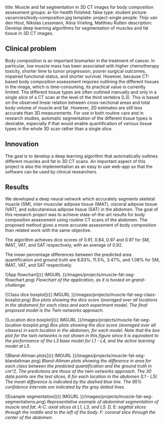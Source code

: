 title: Muscle and fat segmentation in 3D CT images for body composition assessment
groups: ai-for-health
finished: false
type: student
picture: vacancies/body-composition.jpg
template: project-single
people: Thijs van den Hout, Nikolas Lessmann, Alina Vrieling, Matthieu Rutten
description: Develop deep learning algorithms for segmentation of muscles and fat tissue in 3D CT images.

## Clinical problem
Body composition is an important biomarker in the treatment of cancer. In particular, low muscle mass has been associated with
higher chemotherapy toxicity, shorter time to tumor progression, poorer surgical outcomes, impaired functional status, and
shorter survival. However, because CT-based body composition assessment requires outlining the different tissues in the image,
which is time-consuming, its practical value is currently limited. The different tissue types are often outlined manually and
only in a single slice of a CT scan at the level of the third vertebra (L3). This is based on the observed linear relation
between cross-sectional areas and total body volume of muscle and fat. However, 2D estimates are still less accurate than
3D measurements. For use in both routine care and in research studies, automatic segmentation of the different tissue types is
desirable, especially if that would enable quantification of various tissue types in the whole 3D scan rather than a single slice.

## Innovation
The goal is to develop a deep learning algorithm that automatically outlines different muscles and fat in 3D CT scans. An important
aspect of this project is also the implementation as an easy to use web-app so that the software can be used by clinical researchers.

## Results
We developed a deep neural network which accurately segments skeletal muscle (SM), inter-muscular adipose tissue (IMAT), visceral adipose tissue (VAT), and subcutaneous adipose tissue (SAT) in the abdomen. The goal of this research project was to achieve state-of-the-art results for body composition assessment using routine CT scans of the abdomen. The proposed method gives a more accurate assessment of body composition than related work with the same objective.

The algorithm achieves dice scores of 0.91, 0.84, 0.97 and 0.97 for SM, IMAT, VAT, and SAT respectively, with an average of 0.92.

The mean percentage differences between the predicted area quantification and ground truth are 8.83%, 11.5%, 3.47%, and 1.08% for SM, IMAT, VAT, and SAT respectively.

![App flowchart]({{ IMGURL }}/images/projects/muscle-fat-seg-flowchart.png)
*Flowchart of the application, as it is hosted on grand-challenge.*

![Class dice boxplot]({{ IMGURL }}/images/projects/muscle-fat-seg-class-boxplot.png)
*Box plots showing the dice score (averaged over all locations in the abdomen) for each class and each experiment model. The final proposed model is the Twin networks approach.*

![Location dice boxplot]({{ IMGURL }}/images/projects/muscle-fat-seg-location-boxplot.png)
*Box plots showing the dice score (averaged over all classes) in each location in the abdomen, for each model. Note that the box plot for the twin networks is not shown in this figure since it is equivalent to the performance of the L3 base model for L1 - L4, and the active learning model at L5.*

![Bland-Altman plots]({{ IMGURL }}/images/projects/muscle-fat-seg-blandaltman.png)
*Bland-Altman plots showing the difference in area for each class between the predicted quantification and the ground truth in cm^2. The predictions are those of the twin networks approach. The 30 data points are the test slices, 6 for each location in the abdomen (L1 - L5). The mean difference is indicated by the dashed blue line. The 95% confidence intervals are indicated by the gray dotted lines.*

![Example segmentation]({{ IMGURL }}/images/projects/muscle-fat-seg-segmentations.png)
*Representative example of abdominal segmentation of muscle and fat. A-C: axial slices at L1, L3, and L5. D, E: sagittal slices through the middle and to the left of the body. F: coronal slice through the center of the abdomen.*
